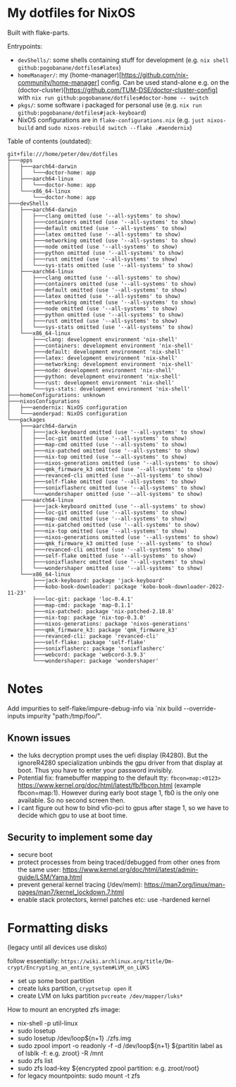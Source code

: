# My dotfiles for NixOS

Built with flake-parts.

Entrypoints:

 - `devShells/`: some shells containing stuff for development (e.g. `nix shell github:pogobanane/dotfiles#latex`)
 - `homeManager/`: my (home-manager)[https://github.com/nix-community/home-manager] config. Can be used stand-alone e.g. on the (doctor-cluster)[https://github.com/TUM-DSE/doctor-cluster-config] with `nix run github:pogobanane/dotfiles#doctor-home -- switch`
 - `pkgs/`: some software i packaged for personal use (e.g. `nix run github:pogobanane/dotfiles#jack-keyboard`)
 - NixOS configurations are in `flake-configurations.nix` (e.g. `just nixos-build` and `sudo nixos-rebuild switch --flake .#aendernix`)

Table of contents (outdated):

```
git+file:///home/peter/dev/dotfiles
├───apps
│   ├───aarch64-darwin
│   │   └───doctor-home: app
│   ├───aarch64-linux
│   │   └───doctor-home: app
│   └───x86_64-linux
│       └───doctor-home: app
├───devShells
│   ├───aarch64-darwin
│   │   ├───clang omitted (use '--all-systems' to show)
│   │   ├───containers omitted (use '--all-systems' to show)
│   │   ├───default omitted (use '--all-systems' to show)
│   │   ├───latex omitted (use '--all-systems' to show)
│   │   ├───networking omitted (use '--all-systems' to show)
│   │   ├───node omitted (use '--all-systems' to show)
│   │   ├───python omitted (use '--all-systems' to show)
│   │   ├───rust omitted (use '--all-systems' to show)
│   │   └───sys-stats omitted (use '--all-systems' to show)
│   ├───aarch64-linux
│   │   ├───clang omitted (use '--all-systems' to show)
│   │   ├───containers omitted (use '--all-systems' to show)
│   │   ├───default omitted (use '--all-systems' to show)
│   │   ├───latex omitted (use '--all-systems' to show)
│   │   ├───networking omitted (use '--all-systems' to show)
│   │   ├───node omitted (use '--all-systems' to show)
│   │   ├───python omitted (use '--all-systems' to show)
│   │   ├───rust omitted (use '--all-systems' to show)
│   │   └───sys-stats omitted (use '--all-systems' to show)
│   └───x86_64-linux
│       ├───clang: development environment 'nix-shell'
│       ├───containers: development environment 'nix-shell'
│       ├───default: development environment 'nix-shell'
│       ├───latex: development environment 'nix-shell'
│       ├───networking: development environment 'nix-shell'
│       ├───node: development environment 'nix-shell'
│       ├───python: development environment 'nix-shell'
│       ├───rust: development environment 'nix-shell'
│       └───sys-stats: development environment 'nix-shell'
├───homeConfigurations: unknown
├───nixosConfigurations
│   ├───aendernix: NixOS configuration
│   └───aenderpad: NixOS configuration
└───packages
    ├───aarch64-darwin
    │   ├───jack-keyboard omitted (use '--all-systems' to show)
    │   ├───loc-git omitted (use '--all-systems' to show)
    │   ├───map-cmd omitted (use '--all-systems' to show)
    │   ├───nix-patched omitted (use '--all-systems' to show)
    │   ├───nix-top omitted (use '--all-systems' to show)
    │   ├───nixos-generations omitted (use '--all-systems' to show)
    │   ├───qmk_firmware_k3 omitted (use '--all-systems' to show)
    │   ├───revanced-cli omitted (use '--all-systems' to show)
    │   ├───self-flake omitted (use '--all-systems' to show)
    │   ├───sonixflasherc omitted (use '--all-systems' to show)
    │   └───wondershaper omitted (use '--all-systems' to show)
    ├───aarch64-linux
    │   ├───jack-keyboard omitted (use '--all-systems' to show)
    │   ├───loc-git omitted (use '--all-systems' to show)
    │   ├───map-cmd omitted (use '--all-systems' to show)
    │   ├───nix-patched omitted (use '--all-systems' to show)
    │   ├───nix-top omitted (use '--all-systems' to show)
    │   ├───nixos-generations omitted (use '--all-systems' to show)
    │   ├───qmk_firmware_k3 omitted (use '--all-systems' to show)
    │   ├───revanced-cli omitted (use '--all-systems' to show)
    │   ├───self-flake omitted (use '--all-systems' to show)
    │   ├───sonixflasherc omitted (use '--all-systems' to show)
    │   └───wondershaper omitted (use '--all-systems' to show)
    └───x86_64-linux
        ├───jack-keyboard: package 'jack-keyboard'
        ├───kobo-book-downloader: package 'kobo-book-downloader-2022-11-23'
        ├───loc-git: package 'loc-0.4.1'
        ├───map-cmd: package 'map-0.1.1'
        ├───nix-patched: package 'nix-patched-2.18.8'
        ├───nix-top: package 'nix-top-0.3.0'
        ├───nixos-generations: package 'nixos-generations'
        ├───qmk_firmware_k3: package 'qmk_firmware_k3'
        ├───revanced-cli: package 'revanced-cli'
        ├───self-flake: package 'self-flake'
        ├───sonixflasherc: package 'sonixflasherc'
        ├───webcord: package 'webcord-3.9.3'
        └───wondershaper: package 'wondershaper'
```


# Notes

Add impurities to self-flake/impure-debug-info via `nix build --override-inputs impurity "path:/tmp/foo/".


## Known issues

- the luks decryption prompt uses the uefi display (R4280). But the ignoreR4280 specialization unbinds the gpu driver from that display at boot. Thus you have to enter your password invisibly.
- Potential fix: framebuffer mapping to the default tty: `fbcon=map:<0123>` https://www.kernel.org/doc/html/latest/fb/fbcon.html (example fbcon=map:1). However during early boot stage 1, fb0 is the only one available. So no second screen then.
- I cant figure out how to bind vfio-pci to gpus after stage 1, so we have to decide which gpu to use at boot time.


## Security to implement some day

- secure boot
- protect processes from being traced/debugged from other ones from the same user: https://www.kernel.org/doc/html/latest/admin-guide/LSM/Yama.html
- prevent general kernel tracing (/dev/mem): https://man7.org/linux/man-pages/man7/kernel_lockdown.7.html
- enable stack protectors, kernel patches etc: use -hardened kernel

# Formatting disks

(legacy until all devices use disko)

follow essentially: `https://wiki.archlinux.org/title/Dm-crypt/Encrypting_an_entire_system#LVM_on_LUKS`

- set up some boot partition
- create luks partition, `cryptsetup open` it
- create LVM on luks partition `pvcreate /dev/mapper/luks*`

How to mount an encrypted zfs image:

- nix-shell -p util-linux
- sudo losetup
- sudo losetup /dev/loop${n+1} ./zfs.img
- sudo zpool import -o readonly -f -d /dev/loop${n+1} ${partitin label as of lsblk -f: e.g. zroot} -R /mnt
- sudo zfs list
- sudo zfs load-key ${encrypted zpool partition: e.g. zroot/root}
- for legacy mountpoints: sudo mount -t zfs

